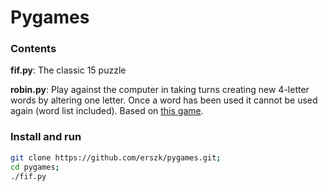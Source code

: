 # Pygames

### Contents

**fif.py**: The classic 15 puzzle

**robin.py**: Play against the computer in taking turns creating new 4-letter words by altering one letter. Once a word has been used it cannot be used again (word list included). Based on [this game](http://www.robinwords.com/game).

### Install and run

```bash
git clone https://github.com/erszk/pygames.git;
cd pygames;
./fif.py
```
